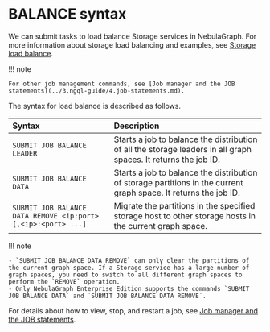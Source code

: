 # BALANCE syntax

We can submit tasks to load balance Storage services in NebulaGraph. For more information about storage load balancing and examples, see [Storage load balance](../8.service-tuning/load-balance.md).

!!! note

    For other job management commands, see [Job manager and the JOB statements](../3.ngql-guide/4.job-statements.md).

The syntax for load balance is described as follows.

|Syntax|Description|
|:---|:---|
|`SUBMIT JOB BALANCE LEADER`| Starts a job to balance the distribution of all the storage leaders in all graph spaces. It returns the job ID. |
|`SUBMIT JOB BALANCE DATA`| Starts a job to balance the distribution of storage partitions in the current graph space. It returns the job ID. |
|`SUBMIT JOB BALANCE DATA REMOVE <ip:port> [,<ip>:<port> ...]`| Migrate the partitions in the specified storage host to other storage hosts in the current graph space. |

!!! note

    - `SUBMIT JOB BALANCE DATA REMOVE` can only clear the partitions of the current graph space. If a Storage service has a large number of graph spaces, you need to switch to all different graph spaces to perform the `REMOVE` operation.
    - Only NebulaGraph Enterprise Edition supports the commands `SUBMIT JOB BALANCE DATA` and `SUBMIT JOB BALANCE DATA REMOVE`.

For details about how to view, stop, and restart a job, see [Job manager and the JOB statements](../3.ngql-guide/4.job-statements.md).
